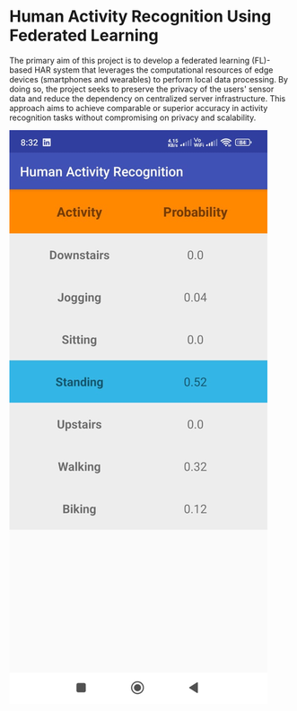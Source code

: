 # Human Activity Recognition Using Federated Learning

The primary aim of this project is to develop a federated learning (FL)-based HAR system that
leverages the computational resources of edge devices (smartphones and wearables) to perform
local data processing. By doing so, the project seeks to preserve the privacy of the users' sensor
data and reduce the dependency on centralized server infrastructure. This approach aims to achieve
comparable or superior accuracy in activity recognition tasks without compromising on privacy
and scalability.

![alt text](img1.jpg)